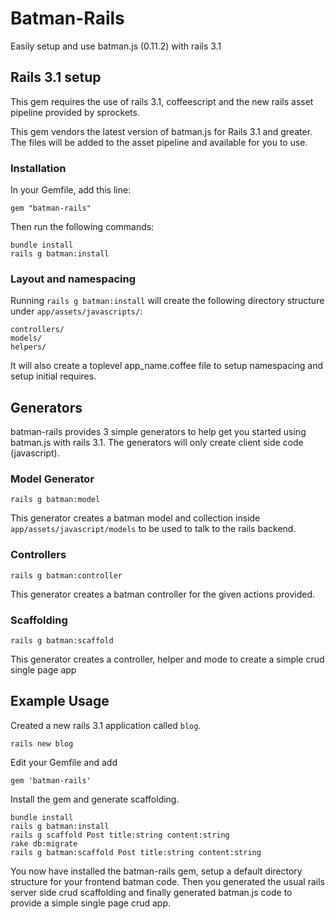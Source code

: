 # Batman-Rails

Easily setup and use batman.js (0.11.2) with rails 3.1

## Rails 3.1 setup
This gem requires the use of rails 3.1, coffeescript and the new rails asset pipeline provided by sprockets.

This gem vendors the latest version of batman.js for Rails 3.1 and greater. The files will be added to the asset pipeline and available for you to use. 
    
### Installation

In your Gemfile, add this line:

    gem "batman-rails"
  
Then run the following commands:

    bundle install
    rails g batman:install

### Layout and namespacing

Running `rails g batman:install` will create the following directory structure under `app/assets/javascripts/`:
  
    controllers/
    models/
    helpers/
    
It will also create a toplevel app_name.coffee file to setup namespacing and setup initial requires.
    
## Generators
batman-rails provides 3 simple generators to help get you started using batman.js with rails 3.1. 
The generators will only create client side code (javascript).

### Model Generator

    rails g batman:model
    
This generator creates a batman model and collection inside `app/assets/javascript/models` to be used to talk to the rails backend.

### Controllers
    
    rails g batman:controller
    
This generator creates a batman controller for the given actions provided.

### Scaffolding

    rails g batman:scaffold
    
This generator creates a controller, helper and mode to create a simple crud single page app

## Example Usage

Created a new rails 3.1 application called `blog`.

    rails new blog

Edit your Gemfile and add

    gem 'batman-rails'

Install the gem and generate scaffolding.

    bundle install
    rails g batman:install
    rails g scaffold Post title:string content:string
    rake db:migrate
    rails g batman:scaffold Post title:string content:string
    
You now have installed the batman-rails gem, setup a default directory structure for your frontend batman code. 
Then you generated the usual rails server side crud scaffolding and finally generated batman.js code to provide a simple single page crud app.
